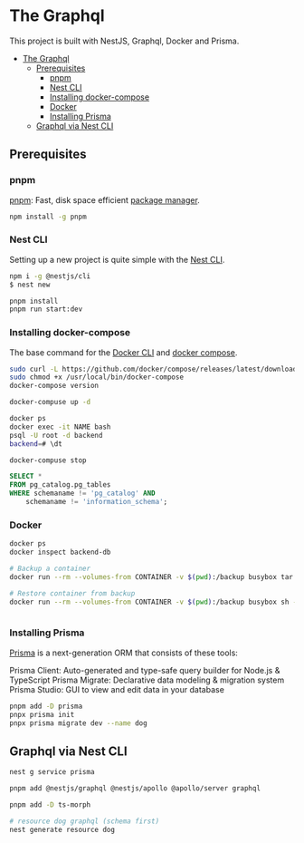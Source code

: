 # The Graphql
This project is built with NestJS, Graphql, Docker and Prisma.

- [The Graphql](#the-graphql)
  - [Prerequisites](#prerequisites)
    - [pnpm](#pnpm)
    - [Nest CLI](#nest-cli)
    - [Installing docker-compose](#installing-docker-compose)
    - [Docker](#docker)
    - [Installing Prisma](#installing-prisma)
  - [Graphql via Nest CLI](#graphql-via-nest-cli)



## Prerequisites
### pnpm
[pnpm](https://pnpm.io/installation): Fast, disk space efficient [package manager](https://pnpm.io/cli/add).
```bash
npm install -g pnpm

```
### Nest CLI
Setting up a new project is quite simple with the [Nest CLI](https://docs.nestjs.com/first-steps).

```bash
npm i -g @nestjs/cli
$ nest new

pnpm install
pnpm run start:dev


```

### Installing docker-compose

The base command for the [Docker CLI](https://docs.docker.com/engine/reference/commandline/docker/) and [docker compose](https://docs.docker.com/engine/reference/commandline/compose/).


```bash
sudo curl -L https://github.com/docker/compose/releases/latest/download/docker-compose-$(uname -s)-$(uname -m) -o /usr/local/bin/docker-compose
sudo chmod +x /usr/local/bin/docker-compose
docker-compose version

docker-compuse up -d

docker ps
docker exec -it NAME bash
psql -U root -d backend
backend=# \dt

docker-compuse stop
```
```sql
SELECT *
FROM pg_catalog.pg_tables
WHERE schemaname != 'pg_catalog' AND 
    schemaname != 'information_schema';
```
### Docker

```bash
docker ps
docker inspect backend-db

# Backup a container
docker run --rm --volumes-from CONTAINER -v $(pwd):/backup busybox tar cvfz /backup/backup.tar CONTAINERPATH

# Restore container from backup
docker run --rm --volumes-from CONTAINER -v $(pwd):/backup busybox sh -c "cd CONTAINERPATH && tar xvf /backup/backup.tar --strip 1"



```

### Installing Prisma
[Prisma](https://www.prisma.io/docs/getting-started) is a next-generation ORM that consists of these tools:

Prisma Client: Auto-generated and type-safe query builder for Node.js & TypeScript
Prisma Migrate: Declarative data modeling & migration system
Prisma Studio: GUI to view and edit data in your database

```bash
pnpm add -D prisma
pnpx prisma init
pnpx prisma migrate dev --name dog

```
## Graphql via Nest CLI

```bash
nest g service prisma

pnpm add @nestjs/graphql @nestjs/apollo @apollo/server graphql

pnpm add -D ts-morph

# resource dog graphql (schema first)
nest generate resource dog
```